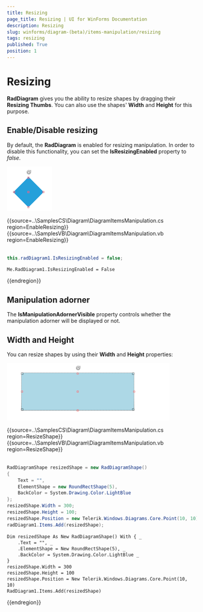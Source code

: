```yaml
---
title: Resizing
page_title: Resizing | UI for WinForms Documentation
description: Resizing
slug: winforms/diagram-(beta)/items-manipulation/resizing
tags: resizing
published: True
position: 1
---
```


# Resizing



__RadDiagram__ gives you the ability to resize shapes by dragging their __Resizing Thumbs__. You can also use the shapes' __Width__ and __Height__ for this purpose.

## Enable/Disable resizing

By default, the __RadDiagram__ is enabled for resizing manipulation. In order to disable this functionality, you can set the __IsResizingEnabled__ property to *false*.

![diagram-items-manipulation-resizing 001](images/diagram-items-manipulation-resizing001.png) 

{{source=..\SamplesCS\Diagram\DiagramItemsManipulation.cs region=EnableResizing}} 
{{source=..\SamplesVB\Diagram\DiagramItemsManipulation.vb region=EnableResizing}} 

````C#
            
this.radDiagram1.IsResizingEnabled = false;

````
````VB.NET
Me.RadDiagram1.IsResizingEnabled = False

````

{{endregion}} 
 

## Manipulation adorner

The __IsManipulationAdornerVisible__ property controls whether the manipulation adorner will be displayed or not.

## Width and Height

You can resize shapes by using their __Width__ and __Height__ properties:

![diagram-items-manipulation-resizing 002](images/diagram-items-manipulation-resizing002.png) 


{{source=..\SamplesCS\Diagram\DiagramItemsManipulation.cs region=ResizeShape}} 
{{source=..\SamplesVB\Diagram\DiagramItemsManipulation.vb region=ResizeShape}} 

````C#
            
RadDiagramShape resizedShape = new RadDiagramShape()
{
    Text = "",
    ElementShape = new RoundRectShape(5),
    BackColor = System.Drawing.Color.LightBlue
};
resizedShape.Width = 300;
resizedShape.Height = 100;
resizedShape.Position = new Telerik.Windows.Diagrams.Core.Point(10, 10);
radDiagram1.Items.Add(resizedShape);

````
````VB.NET
Dim resizedShape As New RadDiagramShape() With { _
    .Text = "", _
    .ElementShape = New RoundRectShape(5), _
    .BackColor = System.Drawing.Color.LightBlue _
}
resizedShape.Width = 300
resizedShape.Height = 100
resizedShape.Position = New Telerik.Windows.Diagrams.Core.Point(10, 10)
RadDiagram1.Items.Add(resizedShape)

````

{{endregion}} 



